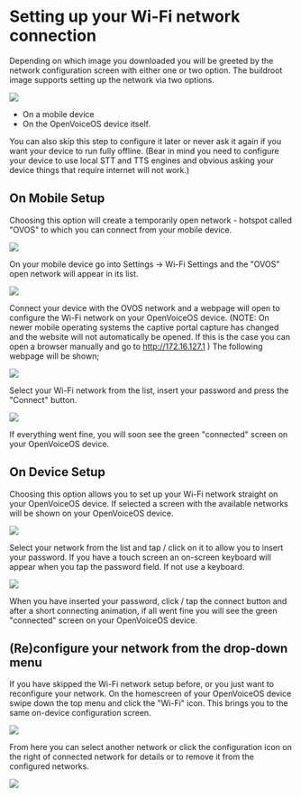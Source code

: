 # Setting up your Wi-Fi network connection

Depending on which image you downloaded you will be greeted by the network configuration screen with either one or two option. The buildroot image supports setting up the network via two options.

![](https://raw.githubusercontent.com/OpenVoiceOS/ovos_assets/master/Images/Screenshot%20-%20Network%20setup.png)

- On a mobile device
- On the OpenVoiceOS device itself.

You can also skip this step to configure it later or never ask it again if you want your device to run fully offline. (Bear in mind you need to configure your device to use local STT and TTS engines and obvious asking your device things that require internet will not work.)

## On Mobile Setup

Choosing this option will create a temporarily open network - hotspot called "OVOS" to which you can connect from your mobile device.

![](https://raw.githubusercontent.com/OpenVoiceOS/ovos_assets/master/Images/Screenshot%20-%20Connect%20hotspot.png)

On your mobile device go into Settings -> Wi-Fi Settings and the "OVOS" open network will appear in its list.

![](https://raw.githubusercontent.com/OpenVoiceOS/ovos_assets/master/Images/iPhone%20-%20WiFi%20network%20list.PNG)

Connect your device with the OVOS network and a webpage will open to configure the Wi-Fi network on your OpenVoiceOS device. (NOTE: On newer mobile operating systems the captive portal capture has changed and the website will not automatically be opened. If this is the case you can open a browser manually and go to http://172.16.127.1 )
The following webpage will be shown;

![](https://raw.githubusercontent.com/OpenVoiceOS/ovos_assets/master/Images/iPhone%20-%20WiFi%20setup%20startpage.PNG)

Select your Wi-Fi network from the list, insert your password and press the "Connect" button.

![](https://raw.githubusercontent.com/OpenVoiceOS/ovos_assets/master/Images/iPhone%20-%20WiFi%20setup%20filled-in.PNG)

If everything went fine, you will soon see the green "connected" screen on your OpenVoiceOS device.

## On Device Setup

Choosing this option allows you to set up your Wi-Fi network straight on your OpenVoiceOS device. If selected a screen with the available networks will be shown on your OpenVoiceOS device.

![](https://raw.githubusercontent.com/OpenVoiceOS/ovos_assets/master/Images/Screenshot%20-%20Select%20wifi%20on-device.png)

Select your network from the list and tap / click on it to allow you to insert your password. If you have a touch screen an on-screen keyboard will appear when you tap the password field. If not use a keyboard.

![](https://raw.githubusercontent.com/OpenVoiceOS/ovos_assets/master/Images/Screenshot%20-%20Insert%20wifi%20password.png)

When you have inserted your password, click / tap the connect button and after a short connecting animation, if all went fine you will see the green "connected" screen on your OpenVoiceOS device.

## (Re)configure your network from the drop-down menu

If you have skipped the Wi-Fi network setup before, or you just want to reconfigure your network. On the homescreen of your OpenVoiceOS device swipe down the top menu and click the "Wi-Fi" icon. This brings you to the same on-device configuration screen. 

![](https://raw.githubusercontent.com/OpenVoiceOS/ovos_assets/master/Images/Screenshot%20-%20Network%20connections.png)

From here you can select another network or click the configuration icon on the right of connected network for details or to remove it from the configured networks.

![](https://raw.githubusercontent.com/OpenVoiceOS/ovos_assets/master/Images/Screenshot%20-%20Connection%20details.png)